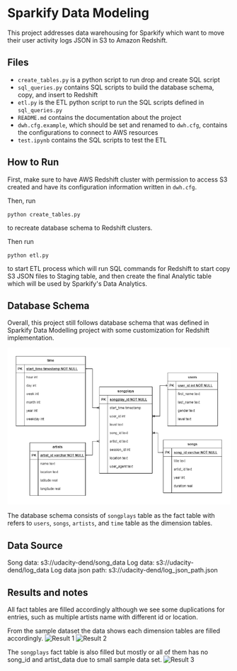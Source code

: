 # Sparkify Data Modeling
This project addresses data warehousing for Sparkify which want to move their user activity logs JSON in S3 to Amazon Redshift. 

## Files

- `create_tables.py` is a python script to run drop and create SQL script
- `sql_queries.py` contains SQL scripts to build the database schema, copy, and insert to Redshift
- `etl.py` is the ETL python script to run the SQL scripts defined in `sql_queries.py`
- `README.md` contains the documentation about the project
- `dwh.cfg.example`, which should be set and renamed to `dwh.cfg`, contains the configurations to connect to AWS resources  
- `test.ipynb` contains the SQL scripts to test the ETL

## How to Run
First, make sure to have AWS Redshift cluster with permission to access S3 created and have its configuration information written in `dwh.cfg`.

Then, run

```
python create_tables.py
```
to recreate database schema to Redshift clusters.

Then run

```
python etl.py
```
to start ETL process which will run SQL commands for Redshift to start copy S3 JSON files to Staging table, and then create the final Analytic table
which will be used by Sparkify's Data Analytics.

## Database Schema
Overall, this project still follows database schema that was defined in Sparkify Data Modelling project with some customization for Redshift implementation.

![ERD](img/sparkify-erd.png)

The database schema consists of `songplays` table as the fact table with refers to `users`, `songs`, `artists`, and `time` table as the dimension tables.


## Data Source
Song data: s3://udacity-dend/song_data
Log data: s3://udacity-dend/log_data
Log data json path: s3://udacity-dend/log_json_path.json

## Results and notes
All fact tables are filled accordingly although we see some duplications for entries, such as multiple artists name with different id or location. 



From the sample dataset the data shows each dimension tables are filled accordingly.
![Result 1](img/sparkify-result-1.png)
![Result 2](img/sparkify-result-2.png)

The `songplays` fact table is also filled but mostly or all of them has no song_id and artist_data due to small sample data set.
![Result 3](img/sparkify-result-3.png)
